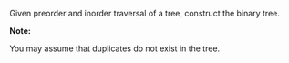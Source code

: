 Given preorder and inorder traversal of a tree, construct the binary tree.

**Note:**

You may assume that duplicates do not exist in the tree.

